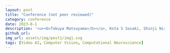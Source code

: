 ```yaml
---
layout: post
title: "Conference (not peer reviewed)"
category: conference
date: 2023-8-1
description: '<u><b>Takuya Matsuyama</b></u>, Kota S Sasaki, Shinji Nishimoto<br /><b>The first-person perspective contributes to the acquisition of visual representation in the human brain: Analysis using Deep Neural Networks</b><br /><i>Neuro2023</i>, 2023<br />'
github_url:
img_url: assets/img/post1/img1.svg
tags: [Video AI, Computer Vision, Computational Neuroscience]
---
```

